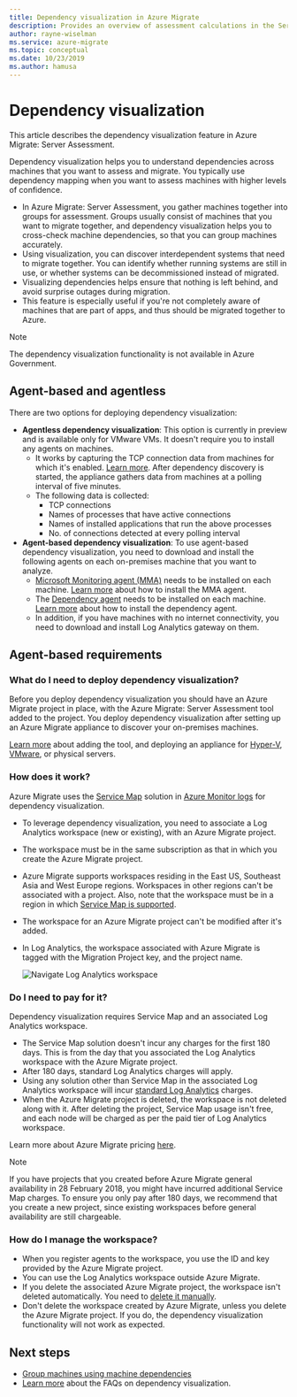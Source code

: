 ```yaml
---
title: Dependency visualization in Azure Migrate
description: Provides an overview of assessment calculations in the Server Assessment service in Azure Migrate
author: rayne-wiselman
ms.service: azure-migrate
ms.topic: conceptual
ms.date: 10/23/2019
ms.author: hamusa
---
```


# Dependency visualization

This article describes the dependency visualization feature in Azure Migrate: Server Assessment.

Dependency visualization helps you to understand dependencies across machines that you want to assess and migrate. You typically use dependency mapping when you want to assess machines with higher levels of confidence.

- In Azure Migrate: Server Assessment, you gather machines together into groups for assessment. Groups usually consist of machines that you want to migrate together, and dependency visualization helps you to cross-check machine dependencies, so that you can group machines accurately.
- Using visualization, you can discover interdependent systems that need to migrate together. You can identify whether running systems are still in use, or whether systems can be decommissioned instead of migrated.
- Visualizing dependencies helps ensure that nothing is left behind, and avoid surprise outages during migration.
- This feature is especially useful if you're not completely aware of machines that are part of apps, and thus should be migrated together to Azure.


> [!NOTE]
> The dependency visualization functionality is not available in Azure Government.

## Agent-based and agentless

There are two options for deploying dependency visualization:

- **Agentless dependency visualization**: This option is currently in preview and is available only for VMware VMs. It doesn't require you to install any agents on machines. 
    - It works by capturing the TCP connection data from machines for which it's enabled. [Learn more](how-to-create-group-machine-dependencies-agentless.md).
After dependency discovery is started, the appliance gathers data from machines at a polling interval of five minutes.
    - The following data is collected:
        - TCP connections
        - Names of processes that have active connections
        - Names of installed applications that run the above processes
        - No. of connections detected at every polling interval
- **Agent-based dependency visualization**: To use agent-based dependency visualization, you need to download and install the following agents on each on-premises machine that you want to analyze.  
    - [Microsoft Monitoring agent (MMA)](https://docs.microsoft.com/azure/log-analytics/log-analytics-agent-windows) needs to be installed on each machine. [Learn more](https://docs.microsoft.com/azure/migrate/how-to-create-group-machine-dependencies#install-the-mma) about how to install the MMA agent.
    - The [Dependency agent](../azure-monitor/platform/agents-overview.md#dependency-agent) needs to be installed on each machine. [Learn more](https://docs.microsoft.com/azure/migrate/how-to-create-group-machine-dependencies#install-the-dependency-agent) about how to install the dependency agent.
    - In addition, if you have machines with no internet connectivity, you need to download and install Log Analytics gateway on them.

## Agent-based requirements

### What do I need to deploy dependency visualization?

Before you deploy dependency visualization you should have an Azure Migrate project in place, with the Azure Migrate: Server Assessment tool added to the project. You deploy dependency visualization after setting up an Azure Migrate appliance to discover your on-premises machines.

[Learn more](how-to-assess.md) about adding the tool, and deploying an appliance for [Hyper-V](how-to-set-up-appliance-hyper-v.md), [VMware](how-to-set-up-appliance-vmware.md), or physical servers.


### How does it work?

Azure Migrate uses the [Service Map](../operations-management-suite/operations-management-suite-service-map.md) solution in [Azure Monitor logs](../log-analytics/log-analytics-overview.md) for dependency visualization.

- To leverage dependency visualization, you need to associate a Log Analytics workspace (new or existing), with an Azure Migrate project.
- The workspace must be in the same subscription as that in which you create the Azure Migrate project.
- Azure Migrate supports workspaces residing in the East US, Southeast Asia and West Europe regions. Workspaces in other regions can't be associated with a project. Also, note that the workspace must be in a region in which [Service Map is supported](../azure-monitor/insights/vminsights-enable-overview.md#prerequisites).
- The workspace for an Azure Migrate project can't be modified after it's added.
- In Log Analytics, the workspace associated with Azure Migrate is tagged with the Migration Project key, and the project name.

    ![Navigate Log Analytics workspace](./media/concepts-dependency-visualization/oms-workspace.png)



### Do I need to pay for it?

Dependency visualization requires Service Map and an associated Log Analytics workspace. 

- The Service Map solution doesn't incur any charges for the first 180 days. This is from the day that you associated the Log Analytics workspace with the Azure Migrate project.
- After 180 days, standard Log Analytics charges will apply.
- Using any solution other than Service Map in the associated Log Analytics workspace will incur [standard Log Analytics](https://azure.microsoft.com/pricing/details/log-analytics/) charges.
- When the Azure Migrate project is deleted, the workspace is not deleted along with it. After deleting the project, Service Map usage isn't free, and each node will be charged as per the paid tier of Log Analytics workspace.

Learn more about Azure Migrate pricing [here](https://azure.microsoft.com/pricing/details/azure-migrate/).

> [!NOTE]
> If you have projects that you created before Azure Migrate general availability in 28 February 2018, you might have incurred additional Service Map charges. To ensure you only pay after 180 days, we recommend that you create a new project, since existing workspaces before general availability are still chargeable.



### How do I manage the workspace?

- When you register agents to the workspace, you use the ID and key provided by the Azure Migrate project.
- You can use the Log Analytics workspace outside Azure Migrate.
- If you delete the associated Azure Migrate project, the workspace isn't deleted automatically. You need to [delete it manually](../azure-monitor/platform/manage-access.md).
- Don't delete the workspace created by Azure Migrate, unless you delete the Azure Migrate project. If you do, the dependency visualization functionality will not work as expected.

## Next steps
- [Group machines using machine dependencies](how-to-create-group-machine-dependencies.md)
- [Learn more](common-questions-discovery-assessment.md#what-is-dependency-visualization) about the FAQs on dependency visualization.


